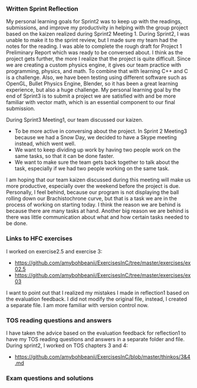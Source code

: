 ### Written Sprint Reflection

My personal learning goals for Sprint2 was to keep up with the readings, submissions, and improve my productivity in helping with the group project based on the kaizen realized during Sprint2 Meeting 1. During Sprint2, I was unable to make it to the sprint review, but I made sure my team had the notes for the reading. I was able to complete the rough draft for Project 1 Preliminary Report which was ready to be conversed about. I think as the project gets further, the more I realize that the project is quite difficult. Since we are creating a custom physics engine, it gives our team practice with programming, physics, and math. To combine that with learning C++ and C is a challenge. Also, we have been testing using different software such as OpenGL, Bullet Physics Engine, Blender, so it has been a great learning experience, but also a huge challenge. My personal learning goal by the end of Sprint3 is to submit a project we are satisfied with and be more familiar with vector math, which is an essential component to our final submission.

During Sprint3 Meeting1, our team discussed our kaizen. 
  * To be more active in conversing about the project. In Sprint 2 Meeting3 because we had a Snow Day, we decided to have a Skype meeting instead, which went well.
  * We want to keep dividing up work by having two people work on the same tasks, so that it can be done faster. 
  * We want to make sure the team gets back together to talk about the task, especially if we had two people working on the same task.

I am hoping that our team kaizen discussed during this meeting will make us more productive, especially over the weekend before the project is due. Personally, I feel behind, because our program is not displaying the ball rolling down our Brachistochrone curve, but that is a task we are in the process of working on starting today. I think the reason we are behind is because there are many tasks at hand. Another big reason we are behind is there was little communication about what and how certain tasks needed to be done. 

### Links to HFC exercises

I worked on exercise2.5 and exercise 3:
 * https://github.com/amybohbeanii/ExercisesInC/tree/master/exercises/ex02.5
 * https://github.com/amybohbeanii/ExercisesInC/tree/master/exercises/ex03

I want to point out that I realized my mistakes I made in reflection1 based on the evaluation feedback. I did not modify the original file, instead, I created a separate file. I am more familiar with version control now.

### TOS reading questions and answers

I have taken the advice based on the evaluation feedback for reflection1 to have my TOS reading questions and answers in a separate folder and file. During sprint2, I worked on TOS chapters 3 and 4:
 * https://github.com/amybohbeanii/ExercisesInC/blob/master/thinkos/3&4.md
 
### Exam questions and solutions

